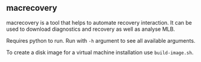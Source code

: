 ## macrecovery

macrecovery is a tool that helps to automate recovery interaction. It can be used to download diagnostics and recovery as well as analyse MLB.

Requires python to run. Run with `-h` argument to see all available arguments.

To create a disk image for a virtual machine installation use `build-image.sh`.


